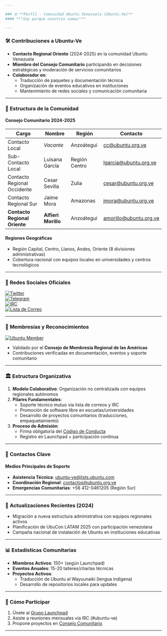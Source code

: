 ```yaml
---

### 🌐 **Perfil - Comunidad Ubuntu Venezuela (Ubuntu-Ve)**  
#### **"Soy porque nosotros somos"** 

---
```


### 🛠️ **Contribuciones a Ubuntu-Ve**  
- **Contacto Regional Oriente** (2024-2025) en la comunidad Ubuntu Venezuela  
- **Miembro del Consejo Comunitario** participando en decisiones estratégicas y moderación de servicios comunitarios  
- **Colaborador en**:  
  - Traducción de paquetes y documentación técnica  
  - Organización de eventos educativos en instituciones  
  - Mantenimiento de redes sociales y comunicación comunitaria  

---

### 📌 **Estructura de la Comunidad**  
#### **Consejo Comunitario 2024-2025**  
| Cargo | Nombre | Región | Contacto |  
|-------|--------|--------|----------|  
| Contacto Local | *Vacante* | Anzoátegui | cc@ubuntu.org.ve |  
| Sub-Contacto Local | Luisana García | Región Centro | lgarcia@ubuntu.org.ve |  
| Contacto Regional Occidente | Cesar Sevilla | Zulia | cesar@ubuntu.org.ve |  
| Contacto Regional Sur | Jaime Mora | Amazonas | jmora@ubuntu.org.ve |  
| **Contacto Regional Oriente** | **Alfieri Morillo** | Anzoátegui | amorillo@ubuntu.org.ve |  

#### **Regiones Geográficas**  
- Región Capital, Centro, Llanos, Andes, Oriente (8 divisiones administrativas)  
- Cobertura nacional con equipos locales en universidades y centros tecnológicos  

---

### 📢 **Redes Sociales Oficiales**  
[![Twitter](https://img.shields.io/badge/Twitter_Ubuntu_Ve-1DA1F2?style=for-the-badge&logo=twitter&logoColor=white)](https://twitter.com/ubuntu_ve)  
[![Telegram](https://img.shields.io/badge/Telegram_Ubuntu_Ve-2CA5E0?style=for-the-badge&logo=telegram&logoColor=white)](https://t.me/ubuntu_ve)  
[![IRC](https://img.shields.io/badge/IRC_%23ubuntu--ve-8A2BE2?style=for-the-badge&logo=irc&logoColor=white)](irc://irc.freenode.org/ubuntu-ve)  
[![Lista de Correo](https://img.shields.io/badge/Lista_Correo-E95420?style=for-the-badge&logo=mail.ru&logoColor=white)](https://lists.ubuntu.com/mailman/listinfo/ubuntu-ve)  

---

### 📜 **Membresías y Reconocimientos**  
[![Ubuntu Member](https://img.shields.io/badge/Miembro_Ubuntu-Oro-E95420?style=for-the-badge&logo=ubuntu&logoColor=white)](https://launchpad.net/~ubuntumembers)  
- Validado por el **Consejo de Membresía Regional de las Américas**  
- Contribuciones verificadas en documentación, eventos y soporte comunitario  

---

### 🏛️ **Estructura Organizativa**  
1. **Modelo Colaborativo**: Organización no centralizada con equipos regionales autónomos  
2. **Pilares Fundamentales**:  
   - Soporte técnico mutuo vía lista de correos y IRC  
   - Promoción de software libre en escuelas/universidades  
   - Desarrollo de proyectos comunitarios (traducciones, empaquetamiento)  
3. **Proceso de Admisión**:  
   - Firma obligatoria del [Código de Conducta](https://wiki.ubuntu.com/VenezuelaTeam/NuevosMiembros)  
   - Registro en Launchpad + participación continua  

---

### 📍 **Contactos Clave**  
#### **Medios Principales de Soporte**  
- **Asistencia Técnica**: ubuntu-ve@lists.ubuntu.com  
- **Coordinación Regional**: contactos@ubuntu.org.ve  
- **Emergencias Comunitarias**: +58 412-0461205 (Región Sur)  

---

### 🔄 **Actualizaciones Recientes (2024)**  
- Migración a nueva estructura administrativa con equipos regionales activos  
- Planificación de UbuCon LATAM 2025 con participación venezolana  
- Campaña nacional de instalación de Ubuntu en instituciones educativas  

---

### 📊 **Estadísticas Comunitarias**  
- **Miembros Activos**: 150+ (según Launchpad)  
- **Eventos Anuales**: 15-20 talleres/charlas técnicas  
- **Proyectos Activos**:  
  - Traducción de Ubuntu al Wayuunaiki (lengua indígena)  
  - Desarrollo de repositorios locales para updates  

---

### 📍 **Cómo Participar**  
1. Únete al [Grupo Launchpad](https://launchpad.net/~ubuntu-ve)  
2. Asiste a reuniones mensuales vía IRC (#ubuntu-ve)  
3. Propone proyectos en [Consejo Comunitario](mailto:cc@ubuntu.org.ve)  

---

